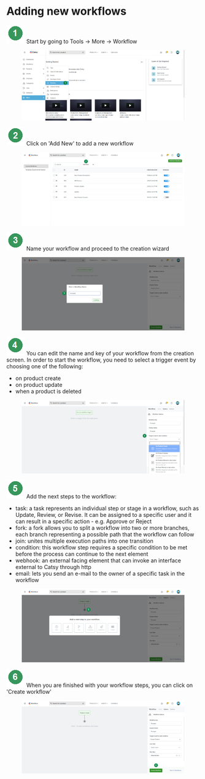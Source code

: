 # Adding new workflows

<img src="../.gitbook/assets/image (1165).png" alt="" data-size="line"> Start by going to Tools → More → Workflow

<figure><img src="../.gitbook/assets/image (1173).png" alt=""><figcaption></figcaption></figure>

<img src="../.gitbook/assets/image (1166).png" alt="" data-size="line"> Click on 'Add New' to add a new workflow

<figure><img src="../.gitbook/assets/image (1172).png" alt=""><figcaption></figcaption></figure>

<img src="../.gitbook/assets/image (1167).png" alt="" data-size="line"> Name your workflow and proceed to the creation wizard

<figure><img src="../.gitbook/assets/image (1176).png" alt=""><figcaption></figcaption></figure>

<img src="../.gitbook/assets/image (1168).png" alt="" data-size="line"> You can edit the name and key of your workflow from the creation screen. In order to start the workflow, you need to select a trigger event by choosing one of the following:

* on product create
* on product update
* when a product is deleted

<figure><img src="../.gitbook/assets/image (1175).png" alt=""><figcaption></figcaption></figure>

<img src="../.gitbook/assets/image (1169).png" alt="" data-size="line"> Add the next steps to the workflow:

* task: a task represents an individual step or stage in a workflow, such as Update, Review, or Revise. It can be assigned to a specific user and it can result in a specific action - e.g. Approve or Reject
* fork: a fork allows you to split a workflow into two or more branches, each branch representing a possible path that the workflow can follow
* join: unites multiple execution paths into one transition
* condition: this workflow step requires a specific condition to be met before the process can continue to the next element
* webhook: an external facing element that can invoke an interface external to Catsy through http
* email: lets you send an e-mail to the owner of a specific task in the workflow

<figure><img src="../.gitbook/assets/image (1177).png" alt=""><figcaption></figcaption></figure>

<img src="../.gitbook/assets/image (1170).png" alt="" data-size="line"> When you are finished with your workflow steps, you can click on 'Create workflow'

<figure><img src="../.gitbook/assets/image (1178).png" alt=""><figcaption></figcaption></figure>
